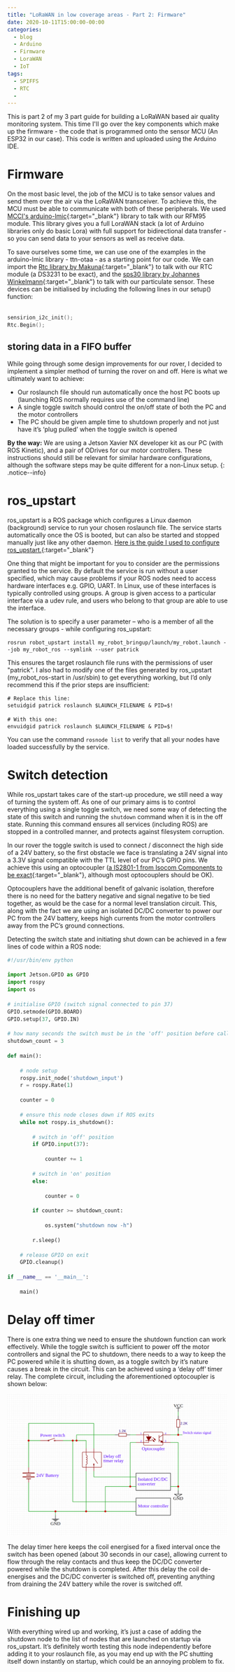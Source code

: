 ```yaml
---
title: "LoRaWAN in low coverage areas - Part 2: Firmware"
date: 2020-10-11T15:00:00-00:00
categories:
  - blog
  - Arduino
  - Firmware
  - LoraWAN
  - IoT
tags:
  - SPIFFS
  - RTC
  - 
---
```


This is part 2 of my 3 part guide for building a LoRaWAN based air quality monitoring system. This time I'll go over the key components which make up the firmware - the code that is programmed onto the sensor MCU (An ESP32 in our case). This code is written and uploaded using the Arduino IDE.

# Firmware

On the most basic level, the job of the MCU is to take sensor values and send them over the air via the LoRaWAN transceiver. To achieve this, the MCU must be able to communicate with both of these peripherals. We used [MCCI's arduino-lmic](https://github.com/mcci-catena/arduino-lmic){:target="_blank"} library to talk with our RFM95 module. This library gives you a full LoraWAN stack (a lot of Arduino libraries only do basic Lora) with full support for bidirectional data transfer - so you can send data to your sensors as well as receive data.

To save ourselves some time, we can use one of the examples in the arduino-lmic library - ttn-otaa - as a starting point for our code. We can import the [Rtc library by Makuna](https://github.com/Makuna/Rtc/wiki){:target="_blank"} to talk with our RTC module (a DS3231 to be exact), and the [sps30 library by Johannes Winkelmann](https://github.com/Sensirion/embedded-sps/blob/master/sps30-i2c/sps30_example_usage.c){:target="_blank"} to talk with our particulate sensor. These devices can be initialised by including the following lines in our setup() function:


```C++

sensirion_i2c_init();
Rtc.Begin();

```

## storing data in a FIFO buffer



While going through some design improvements for our rover, I decided to implement a simpler method of turning the rover on and off. Here is what we ultimately want to achieve:

* Our roslaunch file should run automatically once the host PC boots up (launching ROS normally requires use of the command line)
* A single toggle switch should control the on/off state of both the PC and the motor controllers
* The PC should be given ample time to shutdown properly and not just have it’s ‘plug pulled’ when the toggle switch is opened

**By the way:** We are using a Jetson Xavier NX developer kit as our PC (with ROS Kinetic), and a pair of ODrives for our motor controllers. These instructions should still be relevant for similar hardware configurations, although the software steps may be quite different for a non-Linux setup.
{: .notice--info}

# ros_upstart

ros_upstart is a ROS package which configures a Linux daemon (background) service to run your chosen roslaunch file. The service starts automatically once the OS is booted, but can also be started and stopped manually just like any other daemon. [Here is the guide I used to configure ros_upstart.](https://roboticsbackend.com/make-ros-launch-start-on-boot-with-robot_upstart/){:target="_blank"}

One thing that might be important for you to consider are the permissions granted to the service. By default the service is run without a user specified, which may cause problems if your ROS nodes need to access hardware interfaces e.g. GPIO, UART. In Linux, use of these interfaces is typically controlled using groups. A group is given access to a particular interface via a udev rule, and users who belong to that group are able to use the interface.

The solution is to specify a user parameter – who is a member of all the necessary groups - while configuring ros_upstart:

``` 
rosrun robot_upstart install my_robot_bringup/launch/my_robot.launch --job my_robot_ros --symlink --user patrick
```

This ensures the target roslaunch file runs with the permissions of user "patrick". I also had to modify one of the files generated by ros_upstart (my_robot_ros-start in /usr/sbin) to get everything working, but I’d only recommend this if the prior steps are insufficient:

```
# Replace this line:
setuidgid patrick roslaunch $LAUNCH_FILENAME & PID=$!

# With this one:
envuidgid patrick roslaunch $LAUNCH_FILENAME & PID=$!
```

You can use the command `rosnode list` to verify that all your nodes have loaded successfully by the service.

# Switch detection

While ros_upstart takes care of the start-up procedure, we still need a way of turning the system off. As one of our primary aims is to control everything using a single toggle switch, we need some way of detecting the state of this switch and running the `shutdown` command when it is in the off state. Running this command ensures all services (including ROS) are stopped in a controlled manner, and protects against filesystem corruption.

In our rover the toggle switch is used to connect / disconnect the high side of a 24V battery, so the first obstacle we face is translating a 24V signal into a 3.3V signal compatible with the TTL level of our PC’s GPIO pins. We achieve this using an optocoupler ([a IS2801-1 from Isocom Components to be exact](https://datasheet.lcsc.com/szlcsc/Isocom-Components-IS2801-1_C89879.pdf){:target="_blank"}, although most optocouplers should be OK).

Optocouplers have the additional benefit of galvanic isolation, therefore there is no need for the battery negative and signal negative to be tied together, as would be the case for a normal level translation circuit. This, along with the fact we are using an isolated DC/DC converter to power our PC from the 24V battery, keeps high currents from the motor controllers away from the PC’s ground connections.

Detecting the switch state and initiating shut down can be achieved in a few lines of code within a ROS node:

```python
#!/usr/bin/env python

import Jetson.GPIO as GPIO
import rospy
import os

# initialise GPIO (switch signal connected to pin 37)
GPIO.setmode(GPIO.BOARD)
GPIO.setup(37, GPIO.IN)

# how many seconds the switch must be in the 'off' position before calling shutdown
shutdown_count = 3

def main():

	# node setup
	rospy.init_node('shutdown_input')
	r = rospy.Rate(1)

	counter = 0

	# ensure this node closes down if ROS exits
	while not rospy.is_shutdown():

		# switch in 'off' position
		if GPIO.input(37):

			counter += 1

		# switch in 'on' position
		else:

			counter = 0

		if counter >= shutdown_count:
			
			os.system("shutdown now -h")

		r.sleep()

	# release GPIO on exit
	GPIO.cleanup()

if __name__ == '__main__':

	main()						

```

# Delay off timer

There is one extra thing we need to ensure the shutdown function can work effectively. While the toggle switch is sufficient to power off the motor controllers and signal the PC to shutdown, there needs to a way to keep the PC powered while it is shutting down, as a toggle switch by it’s nature causes a break in the circuit. This can be achieved using a ‘delay off’ timer relay. The complete circuit, including the aforementioned optocoupler is shown below:

![](/assets/images/off_relay_circuit.png)

The delay timer here keeps the coil energised for a fixed interval once the switch has been opened (about 30 seconds in our case), allowing current to flow through the relay contacts and thus keep the DC/DC converter powered while the shutdown is completed. After this delay the coil de-energises and the DC/DC converter is switched off, preventing anything from draining the 24V battery while the rover is switched off. 

# Finishing up

With everything wired up and working, it’s just a case of adding the shutdown node to the list of nodes that are launched on startup via ros_upstart. It’s definitely worth testing this node independently before adding it to your roslaunch file, as you may end up with the PC shutting itself down instantly on startup, which could be an annoying problem to fix.

